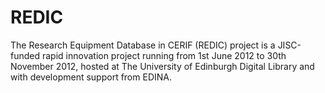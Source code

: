 REDIC
=====

The Research Equipment Database in CERIF (REDIC) project is a JISC-funded rapid innovation project running from 1st June 2012 to 30th November 2012, hosted at The University of Edinburgh Digital Library and with development support from EDINA.